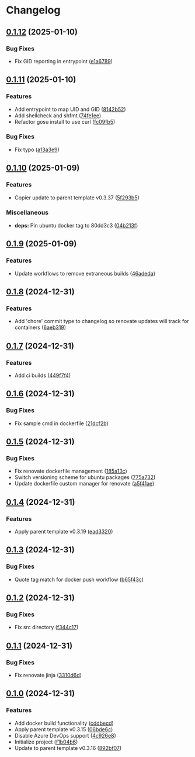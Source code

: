 # Changelog

## [0.1.12](https://github.com/natescherer/postmodern-docker-container-copiertemplate/compare/v0.1.11...v0.1.12) (2025-01-10)


### Bug Fixes

* Fix GID reporting in entrypoint ([e1a6789](https://github.com/natescherer/postmodern-docker-container-copiertemplate/commit/e1a678979bc36b8e5f3fe2033cd0f31e345b7f7d))

## [0.1.11](https://github.com/natescherer/postmodern-docker-container-copiertemplate/compare/v0.1.10...v0.1.11) (2025-01-10)


### Features

* Add entrypoint to map UID and GID ([8142b52](https://github.com/natescherer/postmodern-docker-container-copiertemplate/commit/8142b522f82ee056a84b22ff116e773477e7fe14))
* Add shellcheck and shfmt ([74fe1ee](https://github.com/natescherer/postmodern-docker-container-copiertemplate/commit/74fe1ee55fd4bb35dbfdaec2ef0403a564addcfc))
* Refactor gosu install to use curl ([fc09fb5](https://github.com/natescherer/postmodern-docker-container-copiertemplate/commit/fc09fb5763487dfad2040bdef00578849a0a955f))


### Bug Fixes

* Fix typo ([a13a3e9](https://github.com/natescherer/postmodern-docker-container-copiertemplate/commit/a13a3e95b83216cf9cbf09279117daeb6e158593))

## [0.1.10](https://github.com/natescherer/postmodern-docker-container-copiertemplate/compare/v0.1.9...v0.1.10) (2025-01-09)


### Features

* Copier update to parent template v0.3.37 ([5f293b5](https://github.com/natescherer/postmodern-docker-container-copiertemplate/commit/5f293b5e4292d2e6d1ac94538b1223017691c834))


### Miscellaneous

* **deps:** Pin ubuntu docker tag to 80dd3c3 ([04b213f](https://github.com/natescherer/postmodern-docker-container-copiertemplate/commit/04b213f743792e9fb85801d1cac21b5e588085bc))

## [0.1.9](https://github.com/natescherer/postmodern-docker-container-copiertemplate/compare/v0.1.8...v0.1.9) (2025-01-09)


### Features

* Update workflows to remove extraneous builds ([46adeda](https://github.com/natescherer/postmodern-docker-container-copiertemplate/commit/46adedab057f923cceff2e6f06c7c05c2efc8f40))

## [0.1.8](https://github.com/natescherer/postmodern-docker-container-copiertemplate/compare/v0.1.7...v0.1.8) (2024-12-31)


### Features

* Add 'chore' commit type to changelog so renovate updates will track for containers ([6aeb319](https://github.com/natescherer/postmodern-docker-container-copiertemplate/commit/6aeb319e7f2554f8e5075ebeb4c58b731d58191d))

## [0.1.7](https://github.com/natescherer/postmodern-docker-container-copiertemplate/compare/v0.1.6...v0.1.7) (2024-12-31)


### Features

* Add ci builds ([449f7f4](https://github.com/natescherer/postmodern-docker-container-copiertemplate/commit/449f7f4d94d1efbefeb40aab15b737ce80a8a8c1))

## [0.1.6](https://github.com/natescherer/postmodern-docker-container-copiertemplate/compare/v0.1.5...v0.1.6) (2024-12-31)


### Bug Fixes

* Fix sample cmd in dockerfile ([21dcf2b](https://github.com/natescherer/postmodern-docker-container-copiertemplate/commit/21dcf2b248087d13ea9d7e9f63aef5b3f78b810b))

## [0.1.5](https://github.com/natescherer/postmodern-docker-container-copiertemplate/compare/v0.1.4...v0.1.5) (2024-12-31)


### Bug Fixes

* Fix renovate dockerfile management ([185a13c](https://github.com/natescherer/postmodern-docker-container-copiertemplate/commit/185a13c8467a1918e3d28c3164c5262e096952c1))
* Switch versioning scheme for ubuntu packages ([775a732](https://github.com/natescherer/postmodern-docker-container-copiertemplate/commit/775a7322589c298132f5a060aa2f0823b0d8c3d9))
* Update dockerfile custom manager for renovate ([a5f41ae](https://github.com/natescherer/postmodern-docker-container-copiertemplate/commit/a5f41ae4bc74e0ab0e6fea1227718c8a6ec3bcac))

## [0.1.4](https://github.com/natescherer/postmodern-docker-container-copiertemplate/compare/v0.1.3...v0.1.4) (2024-12-31)


### Features

* Apply parent template v0.3.19 ([ead3320](https://github.com/natescherer/postmodern-docker-container-copiertemplate/commit/ead332002bf5c02746992ceeeaf748776bdbf1e4))

## [0.1.3](https://github.com/natescherer/postmodern-docker-container-copiertemplate/compare/v0.1.2...v0.1.3) (2024-12-31)


### Bug Fixes

* Quote tag match for docker push workflow ([b65f43c](https://github.com/natescherer/postmodern-docker-container-copiertemplate/commit/b65f43c16d54754c7797b2d473614c85c6104097))

## [0.1.2](https://github.com/natescherer/postmodern-docker-container-copiertemplate/compare/v0.1.1...v0.1.2) (2024-12-31)


### Bug Fixes

* Fix src directory ([f344c17](https://github.com/natescherer/postmodern-docker-container-copiertemplate/commit/f344c17cb00274fbce7af4ddf84bbb64373b5757))

## [0.1.1](https://github.com/natescherer/postmodern-docker-container-copiertemplate/compare/v0.1.0...v0.1.1) (2024-12-31)


### Bug Fixes

* Fix renovate jinja ([3310d6d](https://github.com/natescherer/postmodern-docker-container-copiertemplate/commit/3310d6deafa5cf8e7aaaabe3ee8528123af677b1))

## [0.1.0](https://github.com/natescherer/postmodern-docker-container-copiertemplate/compare/v0.0.1...v0.1.0) (2024-12-31)


### Features

* Add docker build functionality ([cddbecd](https://github.com/natescherer/postmodern-docker-container-copiertemplate/commit/cddbecd117ecabcca58e6ffafd5e3f979a9879ea))
* Apply parent template v0.3.15 ([06bde6c](https://github.com/natescherer/postmodern-docker-container-copiertemplate/commit/06bde6c195cdd29dcaef6be56b94fa219f7ad9cb))
* Disable Azure DevOps support ([4c926e8](https://github.com/natescherer/postmodern-docker-container-copiertemplate/commit/4c926e80769f4a6fac0b2fcc098beac8709d241d))
* Initialize project ([f1b04b6](https://github.com/natescherer/postmodern-docker-container-copiertemplate/commit/f1b04b6e3e5eb89381e849110e829a27adb9c817))
* Update to parent template v0.3.16 ([892bf07](https://github.com/natescherer/postmodern-docker-container-copiertemplate/commit/892bf07c631c275941f63e91a27fd9248787660c))
